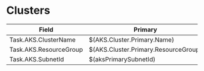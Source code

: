
# Clusters

|Field|Primary|Secondary|
|-|-|-|
|Task.AKS.ClusterName|$(AKS.Cluster.Primary.Name)|$(AKS.Cluster.Secondary.Name)|
|Task.AKS.ResourceGroup|$(AKS.Cluster.Primary.ResourceGroup)|$(AKS.Cluster.Secondary.ResourceGroup)|
|Task.AKS.SubnetId|$(aksPrimarySubnetId)|$(aksSecondarySubnetId)|
